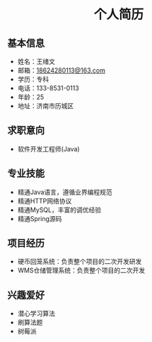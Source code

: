 <center><h1>个人简历</h1></center>

## 基本信息

- 姓名：王绪文
- 邮箱：18624280113@163.com
- 学历：专科
- 电话：133-8531-0113
- 年龄：25
- 地址：济南市历城区

## 求职意向

- 软件开发工程师(Java)

## 专业技能

- 精通Java语言，遵循业界编程规范
- 精通HTTP网络协议
- 精通MySQL，丰富的调优经验
- 精通Spring源码

## 项目经历

- 硬币回笼系统：负责整个项目的二次开发研发
- WMS仓储管理系统：负责整个项目的二次开发

## 兴趣爱好

- 潜心学习算法
- 刷算法题
- 树莓派
